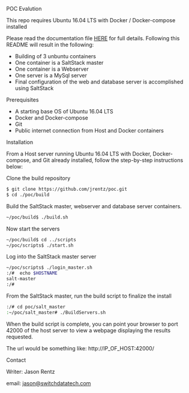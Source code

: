 POC Evalution

This repo requires Ubuntu 16.04 LTS with Docker / Docker-compose installed

Please read the documentation file <a href="https://github.com/jrentz/poc/wiki/home">HERE</a> for full details.
Following this README will result in the following:

* Building of 3 unbuntu containers
* One container is a SaltStack master
* One container is a Webserver
* One server is a MySql server
* Final configuration of the web and database server is accomplished using SaltStack

Prerequisites

* A starting base OS of Ubuntu 16.04 LTS
* Docker and Docker-compose
* Git
* Public internet connection from Host and Docker containers


Installation

From a Host server running Ubuntu 16.04 LTS with Docker, Docker-compose, and Git already installed, follow the step-by-step instructions below:

Clone the build repository

```sh
$ git clone https://github.com/jrentz/poc.git
$ cd ./poc/build
```

Build the SaltStack master, webserver and database server containers.


```sh
~/poc/build$ ./build.sh

```

Now start the servers

```sh
~/poc/build$ cd ../scripts
~/poc/scripts$ ./start.sh

```
Log into the SaltStack master server

```sh
~/poc/scripts$ ./login_master.sh
:/#  echo $HOSTNAME
salt-master
:/#
```

From the SaltStack master, run the build script to finalize the install

```sh
:/# cd poc/salt_master
:~/poc/salt_master# ./BuildServers.sh
```

When the build script is complete, you can point your browser to port 42000 of the host server to view a webpage displaying the results requested.

The url would be something like: http://IP_OF_HOST:42000/


Contact

Writer: Jason Rentz

email: [jason@switchdatatech.com](mailto:jason@switchdatatech.com)
